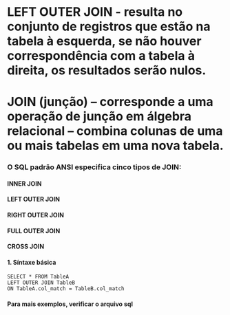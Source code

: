 # LEFT OUTER JOIN - resulta no conjunto de registros que estão na tabela à esquerda, se não houver correspondência com a tabela à direita, os resultados serão nulos.

# JOIN (junção) – corresponde a uma operação de junção em álgebra relacional – combina colunas de uma ou mais tabelas em uma nova tabela.
### O SQL padrão ANSI especifica cinco tipos de JOIN:
#### INNER JOIN
#### LEFT OUTER JOIN
#### RIGHT OUTER JOIN
#### FULL OUTER JOIN
#### CROSS JOIN

#### 1. Síntaxe básica
````
SELECT * FROM TableA
LEFT OUTER JOIN TableB
ON TableA.col_match = TableB.col_match
````
#### Para mais exemplos, verificar o arquivo sql
